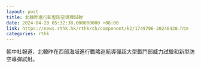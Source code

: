 ```yaml
---
layout: post
title: 北韓昨進行新型防空導彈試射
date: 2024-04-20 05:32:38.000000000 +08:00
link: https://news.rthk.hk/rthk/ch/component/k2/1749706-20240420.htm
categories: rthk
---
```


朝中社報道，北韓昨在西部海域進行戰略巡航導彈超大型戰鬥部威力試驗和新型防空導彈試射。
